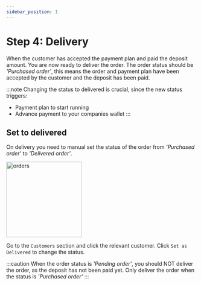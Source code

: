 ```yaml
---
sidebar_position: 1
---
```


# Step 4: Delivery

When the customer has accepted the payment plan and paid the deposit amount. You are now ready to deliver the order. The order status should be *'Purchased order'*, this means the order and payment plan have been accepted by the customer and the deposit has been paid.

:::note
Changing the status to delivered is crucial, since the new status triggers:
- Payment plan to start running
- Advance payment to your companies wallet
:::

## Set to delivered
On delivery you need to manual set the status of the order from *'Purchased order'* to *'Delivered order'*. 

<img src="/ordering/setdelivered.png" alt="orders" width="200"/>

Go to the `Customers` section and click the relevant customer. Click `Set as Delivered` to change the status. 

:::caution
When the order status is *'Pending order'*, you should NOT deliver the order, as the deposit has not been paid yet. Only deliver the order when the status is *'Purchased order'* 
:::